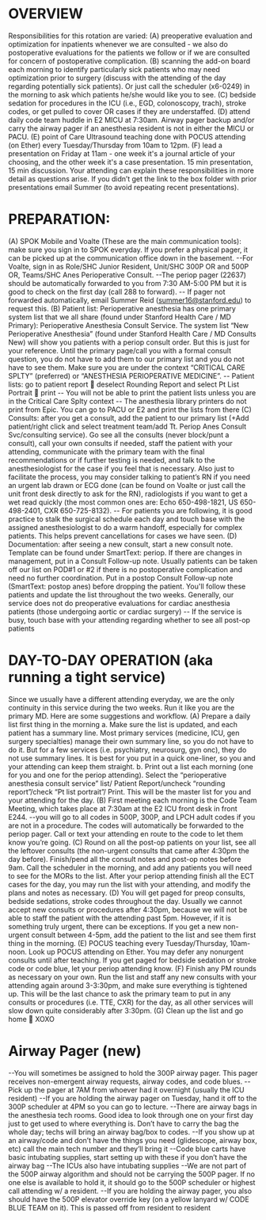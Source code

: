 # OVERVIEW
Responsibilities for this rotation are varied:
(A) preoperative evaluation and optimization for inpatients whenever we are consulted - we also do postoperative evaluations for the patients we follow or if we are consulted for concern of postoperative complication.
(B) scanning the add-on board each morning to identify particularly sick patients who may need optimization prior to surgery (discuss with the attending of the day regarding potentially sick patients). Or just call the scheduler (x6-0249) in the morning to ask which patients he/she would like you to see.
(C) bedside sedation for procedures in the ICU (i.e., EGD, colonoscopy, trach), stroke codes, or get pulled to cover OR cases if they are understaffed.
(D) attend daily code team huddle in E2 MICU at 7:30am. Airway pager backup and/or carry the airway pager if an anesthesia resident is not in either the MICU or PACU.
(E) point of Care Ultrasound teaching done with POCUS attending (on Ether) every Tuesday/Thursday from 10am to 12pm.
(F) lead a presentation on Friday at 11am - one week it's a journal article of your choosing, and the other week it's a case presentation. 15 min presentation, 15 min discussion. Your attending can explain these responsibilities in more detail as questions arise. If you didn’t get the link to the box folder with prior presentations email Summer (to avoid repeating recent presentations).

# PREPARATION:
(A) SPOK Mobile and Voalte (These are the main communication tools): make sure you sign in to SPOK everyday. If you prefer a physical pager, it can be picked up at the communication office down in the basement. 
--For Voalte, sign in as Role/SHC Junior Resident, Unit/SHC 300P OR and 500P OR, Teams/SHC Anes Perioperative Consult. 
--The periop pager (22637) should be automatically forwarded to you from 7:30 AM-5:00 PM but it is good to check on the first day (call 288 to forward).
-- If pager not forwarded automatically, email Summer Reid (summer16@stanford.edu) to request this.
(B) Patient list: Perioperative anesthesia has one primary system list that we all share (found under Stanford Health Care / MD Primary): Perioperative Anesthesia Consult Service. The system list “New Perioperative Anesthesia” (found under Stanford Health Care / MD Consults New) will show you patients with a periop consult order. But this is just for your reference. Until the primary page/call you with a formal consult question, you do not have to add them to our primary list and you do not have to see them.
Make sure you are under the context “CRITICAL CARE SPLTY” (preferred) or “ANESTHESIA PERIOPERATIVE MEDICINE”.
-- Patient lists: go to patient report  deselect Rounding Report and select Pt List Portrait  print 
-- You will not be able to print the patient lists unless you are in the Critical Care Splty context
-- The anesthesia library printers do not print from Epic. You can go to PACU or E2 and print the lists from there
(C) Consults: after you get a consult, add the patient to our primary list (+Add patient/right click and select treatment team/add Tt. Periop Anes Consult Svc/consulting service). Go see all the consults (never block/punt a consult), call your own consults if needed, staff the patient with your attending, communicate with the primary team with the final recommendations or if further testing is needed, and talk to the anesthesiologist
for the case if you feel that is necessary. Also just to facilitate the process, you may consider talking to patient’s RN if you need an urgent lab drawn or ECG done (can be found on Voalte or just call the unit front desk directly to ask for the RN), radiologists if you want to get a wet read quickly (the most common ones are:
Echo 650-498-1821, US 650-498-2401, CXR 650-725-8132).
-- For patients you are following, it is good practice to stalk the surgical schedule each day and touch base with the assigned anesthesiologist to do a warm handoff, especially for complex patients. This helps prevent cancellations for cases we have seen. 
(D) Documentation: after seeing a new consult, start a new consult note. Template can be found under SmartText: periop. If there are changes in management, put in a Consult Follow-up note. Usually patients can be taken off our list on POD#1 or #2 if there is no postoperative complication and need no further coordination. Put in a postop Consult Follow-up note (SmartText: postop anes) before dropping the patient. You'll follow these patients and update the list throughout the two weeks. Generally, our service does not do
preoperative evaluations for cardiac anesthesia patients (those undergoing aortic or cardiac surgery)
-- If the service is busy, touch base with your attending regarding whether to see all post-op patients 

# DAY-TO-DAY OPERATION (aka running a tight service)
Since we usually have a different attending everyday, we are the only continuity in this service during the two weeks. Run it like you are the primary MD. Here are some suggestions and workflow.
(A) Prepare a daily list first thing in the morning
a. Make sure the list is updated, and each patient has a summary line. Most primary services (medicine, ICU, gen surgery specialties) manage their own summary line, so you do not have to do it. But for a few services (i.e. psychiatry, neurosurg, gyn onc), they do not use summary lines. It is best for you put in a quick one-liner, so you and your attending can keep them straight.
b. Print out a list each morning (one for you and one for the periop attending). Select the “perioperative anesthesia consult service” list/ Patient Report/uncheck “rounding report”/check “Pt list portrait”/ Print. This will be the master list for you and your attending for the day.
(B) First meeting each morning is the Code Team Meeting, which takes place at 7:30am at the E2 ICU front desk in front E244.
--you will go to all codes in 500P, 300P, and LPCH adult codes if you are not in a procedure. The codes will automatically be forwarded to the periop pager. Call or text your attending en route to the code to let them know you’re going. 
(C) Round on all the post-op patients on your list, see all the leftover consults (the non-urgent consults that came after 4:30pm the day before). Finish/pend all the consult notes and post-op notes before 9am. Call the scheduler in the morning, and add any patients you will need to see for the MORs to the list. After your periop attending finish all the ECT cases for the day, you may run the list with your attending, and modify the plans
and notes as necessary.
(D) You will get paged for preop consults, bedside sedations, stroke codes throughout the day. Usually we cannot accept new consults or procedures after 4:30pm, because we will not be able to staff the patient with the attending past 5pm. However, if it is something truly urgent, there can be exceptions. If you get a new non-urgent consult between 4-5pm, add the patient to the list and see them first thing in the morning.
(E) POCUS teaching every Tuesday/Thursday, 10am-noon. Look up POCUS attending on Ether. You may defer any nonurgent consults until after teaching. If you get paged for bedside sedation or stroke code or code blue, let your periop attending know.
(F) Finish any PM rounds as necessary on your own. Run the list and staff any new consults with your attending again around 3-3:30pm, and make sure everything is tightened up. This will be the last chance to ask the primary team to put in any consults or procedures (i.e. TTE, CXR) for the day, as all other services will slow down quite considerably after 3:30pm.
(G) Clean up the list and go home 
XOXO

# Airway Pager (new)
--You will sometimes be assigned to hold the 300P airway pager. This pager receives non-emergent airway requests, airway codes, and code blues. 
--Pick up the pager at 7AM from whoever had it overnight (usually the ICU resident)
--If you are holding the airway pager on Tuesday, hand it off to the 300P scheduler at 4PM so you can go to lecture. 
--There are airway bags in the anesthesia tech rooms. Good idea to look through one on your first day just to get used to where everything is. Don’t have to carry the bag the whole day; techs will bring an airway bag/box to codes.
--If you show up at an airway/code and don’t have the things you need (glidescope, airway box, etc) call the main tech number and they’ll bring it
--Code blue carts have basic intubating supplies, start setting up with these if you don’t have the airway bag 
--The ICUs also have intubating supplies 
--We are not part of the 500P airway algorithm and should not be carrying the 500P pager. If no one else is available to hold it, it should go to the 500P scheduler or highest call attending w/ a resident. 
--If you are holding the airway pager, you also should have the 500P elevator override key (on a yellow lanyard w/ CODE BLUE TEAM on it). This is passed off from resident to resident


